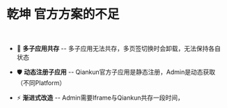 # 乾坤 官方方案的不足
<br>

- 💪 **多子应用共存** -- 多子应用无法共存，多页签切换时会卸载，无法保持各自状态

- 🛡 **动态注册子应用** -- Qiankun官方子应用是静态注册，Admin是动态获取（不同Platform）

- ⚡ **渐进式改造** -- Admin需要Iframe与Qiankun共存一段时间，
